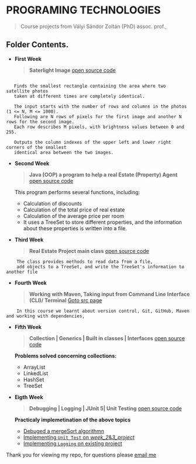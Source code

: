 # PROGRAMING TECHNOLOGIES
> Course projects from Vályi Sándor Zoltán (PhD) assoc. prof.,




## Folder Contents.
* **First Week**
  > **Saterlight Image**
  > [open source code ](https://github.com/Cokode/Programing-Technologies/blob/main/src/main/java/firstWeek/SatelliteImage.java)

```

   Finds the smallest rectangle containing the area where two satellite photos 
   taken at different times are completely identical.
 
   The input starts with the number of rows and columns in the photos (1 <= N, M <= 1000). 
   Following are N rows of pixels for the first image and another N rows for the second image. 
   Each row describes M pixels, with brightness values between 0 and 255.
 
   Outputs the column indexes of the upper left and lower right corners of the smallest 
   identical area between the two images.

```

* **Second Week**
  > **Java (OOP) a program to help a real Estate (Property) Agent**
  > [open source code ](https://github.com/Cokode/Programing-Technologies/tree/main/src/main/java/secondWeek)

  This program performs several functions, including:
  - Calculation of discounts
  - Calculation of the total price of real estate
  - Calculation of the average price per room
  - It uses a TreeSet to store different properties,
    and the information about these properties is written into a file.

* **Third Week**
  > **Real Estate Project main class**
  > [open source code ](https://github.com/Cokode/Programing-Technologies/blob/main/src/main/java/thirdWeek/RealEstates.java)

```
    The class provides methods to read data from a file,
    add objects to a TreeSet, and write the TreeSet's information to another file

```

* **Fourth Week**
  > **Working with Maven, Taking input from Command Line Interface (CLI)/ Terminal**
  > [Goto src page](https://github.com/Cokode/maven-project)

```
    In this course we learnt about version control, Git, GitHub, Maven and working with dependencies, 

```

* **Fifth Week**
  > **Collection | Generics | Built in classes | Interfaces**
  > [open source code ](https://github.com/Cokode/Programing-Technologies/blob/main/src/main/java/fifthWeek/ArrayListExercises.java)

    **Problems solved concerning collections:**
  - ArrayList
  - LinkedList
  - HashSet
  - TreeSet

>>
* **Eigth Week**
  > **Debugging | Logging | JUnit 5| Unit Testing**
  > [open source code ](https://github.com/Cokode/Programing-Technologies/blob/main/src/main/java/fifthWeek/ArrayListExercises.java)

    **Practicaly implemetination of the above topics**
  - [Debuged a mergeSort algorithmn](https://github.com/Cokode/Programing-Technologies/blob/main/src/main/java/eigthweek/MergeSortBugFixed.java)
  - [Implementing `Unit Test` on _week_2_&_3_project_](https://github.com/Cokode/Programing-Technologies/tree/main/src/main/java/secondWeek)
  - [Implementing `Logging` on existing project](https://github.com/Cokode/Programing-Technologies/tree/main/src/main/java/secondWeek)


>>
>>
Thank you for viewing my repo, for questions please [email me](contactmrc$@gmail.com) 
